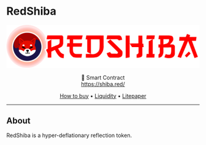 # RedShiba

![alt text](https://github.com/RedTeam-Blockchain/RedShiba/blob/b661f53bdffb7f085ce08fbe9c755d7b8dc7131f/IMG/REDSHIBA-long.png)

<p align="center">
  <span align="center">📄 Smart Contract</span>
  <br/>
  <a href ="https://shiba.red/" target="_blank">https://shiba.red/</a>
</p>

<p align="center">
  <a href="https://www.shiba.red/#How-to-buy">How to buy</a>
  •
  <a href="https://www.shiba.red/#Liquidity">Liquidity</a>
  •
  <a href="https://www.shiba.red/litepaper">Litepaper</a>
</p>

---

## About

<p>RedShiba is a hyper-deflationary reflection token.</p>

